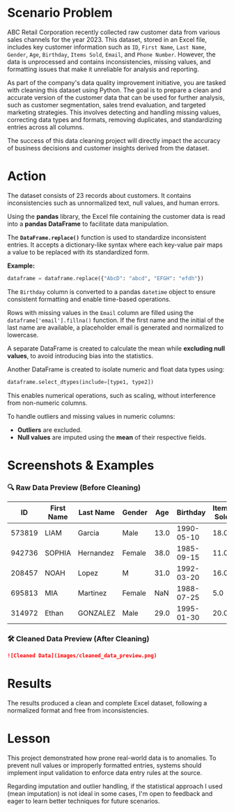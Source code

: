 # Scenario Problem

ABC Retail Corporation recently collected raw customer data from various sales channels for the year 2023. This dataset, stored in an Excel file, includes key customer information such as `ID`, `First Name`, `Last Name`, `Gender`, `Age`, `Birthday`, `Items Sold`, `Email`, and `Phone Number`. However, the data is unprocessed and contains inconsistencies, missing values, and formatting issues that make it unreliable for analysis and reporting.

As part of the company's data quality improvement initiative, you are tasked with cleaning this dataset using Python. The goal is to prepare a clean and accurate version of the customer data that can be used for further analysis, such as customer segmentation, sales trend evaluation, and targeted marketing strategies. This involves detecting and handling missing values, correcting data types and formats, removing duplicates, and standardizing entries across all columns.

The success of this data cleaning project will directly impact the accuracy of business decisions and customer insights derived from the dataset.

# Action

The dataset consists of 23 records about customers. It contains inconsistencies such as unnormalized text, null values, and human errors.

Using the **pandas** library, the Excel file containing the customer data is read into a **pandas DataFrame** to facilitate data manipulation.

The **`DataFrame.replace()`** function is used to standardize inconsistent entries. It accepts a dictionary-like syntax where each key-value pair maps a value to be replaced with its standardized form.

**Example:**

```python
dataframe = dataframe.replace({"AbcD": "abcd", "EFGH": "efdh"})
```

The `Birthday` column is converted to a pandas `datetime` object to ensure consistent formatting and enable time-based operations.

Rows with missing values in the `Email` column are filled using the `dataframe['email'].fillna()` function. If the first name and the initial of the last name are available, a placeholder email is generated and normalized to lowercase.

A separate DataFrame is created to calculate the mean while **excluding null values**, to avoid introducing bias into the statistics.

Another DataFrame is created to isolate numeric and float data types using:

```python
dataframe.select_dtypes(include=[type1, type2])
```

This enables numerical operations, such as scaling, without interference from non-numeric columns.

To handle outliers and missing values in numeric columns:

* **Outliers** are excluded.
* **Null values** are imputed using the **mean** of their respective fields.

# Screenshots & Examples

### 🔍 Raw Data Preview (Before Cleaning)

| ID     | First Name | Last Name | Gender | Age  | Birthday   | Items Sold | Email                 | Phone          |
|--------|------------|-----------|--------|------|------------|------------|------------------------|----------------|
| 573819 | LIAM       | Garcia    | Male   | 13.0 | 1990-05-10 | 18.0       | liam.g@example.com     | +63 9274836192 |
| 942736 | SOPHIA     | Hernandez | Female | 38.0 | 1985-09-15 | 11.0       | sophia.h@example.com   | +63 9359017268 |
| 208457 | NOAH       | Lopez     | M      | 31.0 | 1992-03-20 | 16.0       | noah.l@example.com     | +63 9263841509 |
| 695813 | MIA        | Martinez  | Female | NaN  | 1988-07-25 | 5.0        | MIA.M@EXAMPLE.COM      | +63 9316852740 |
| 314972 | Ethan      | GONZALEZ  | Male   | 29.0 | 1995-01-30 | 20.0       | ETHAN.G@EXAMPLE.COM    | +63 9367254810 |

### 🛠️ Cleaned Data Preview (After Cleaning)

```markdown
![Cleaned Data](images/cleaned_data_preview.png)
```

# Results

The results produced a clean and complete Excel dataset, following a normalized format and free from inconsistencies.

# Lesson

This project demonstrated how prone real-world data is to anomalies. To prevent null values or improperly formatted entries, systems should implement input validation to enforce data entry rules at the source.

Regarding imputation and outlier handling, if the statistical approach I used (mean imputation) is not ideal in some cases, I'm open to feedback and eager to learn better techniques for future scenarios.

